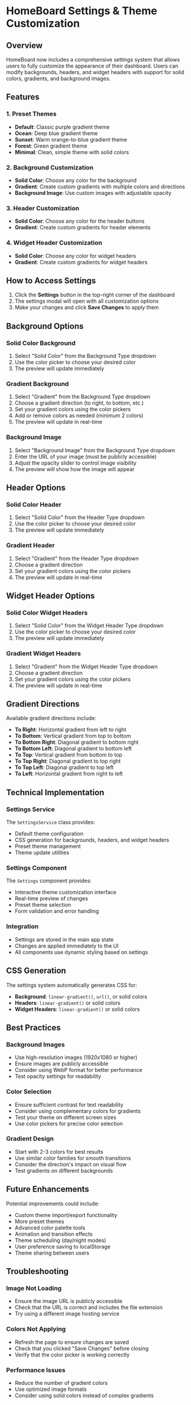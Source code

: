 # HomeBoard Settings & Theme Customization

## Overview
HomeBoard now includes a comprehensive settings system that allows users to fully customize the appearance of their dashboard. Users can modify backgrounds, headers, and widget headers with support for solid colors, gradients, and background images.

## Features

### 1. Preset Themes
- **Default**: Classic purple gradient theme
- **Ocean**: Deep blue gradient theme
- **Sunset**: Warm orange-to-blue gradient theme
- **Forest**: Green gradient theme
- **Minimal**: Clean, simple theme with solid colors

### 2. Background Customization
- **Solid Color**: Choose any color for the background
- **Gradient**: Create custom gradients with multiple colors and directions
- **Background Image**: Use custom images with adjustable opacity

### 3. Header Customization
- **Solid Color**: Choose any color for the header buttons
- **Gradient**: Create custom gradients for header elements

### 4. Widget Header Customization
- **Solid Color**: Choose any color for widget headers
- **Gradient**: Create custom gradients for widget headers

## How to Access Settings

1. Click the **Settings** button in the top-right corner of the dashboard
2. The settings modal will open with all customization options
3. Make your changes and click **Save Changes** to apply them

## Background Options

### Solid Color Background
1. Select "Solid Color" from the Background Type dropdown
2. Use the color picker to choose your desired color
3. The preview will update immediately

### Gradient Background
1. Select "Gradient" from the Background Type dropdown
2. Choose a gradient direction (to right, to bottom, etc.)
3. Set your gradient colors using the color pickers
4. Add or remove colors as needed (minimum 2 colors)
5. The preview will update in real-time

### Background Image
1. Select "Background Image" from the Background Type dropdown
2. Enter the URL of your image (must be publicly accessible)
3. Adjust the opacity slider to control image visibility
4. The preview will show how the image will appear

## Header Options

### Solid Color Header
1. Select "Solid Color" from the Header Type dropdown
2. Use the color picker to choose your desired color
3. The preview will update immediately

### Gradient Header
1. Select "Gradient" from the Header Type dropdown
2. Choose a gradient direction
3. Set your gradient colors using the color pickers
4. The preview will update in real-time

## Widget Header Options

### Solid Color Widget Headers
1. Select "Solid Color" from the Widget Header Type dropdown
2. Use the color picker to choose your desired color
3. The preview will update immediately

### Gradient Widget Headers
1. Select "Gradient" from the Widget Header Type dropdown
2. Choose a gradient direction
3. Set your gradient colors using the color pickers
4. The preview will update in real-time

## Gradient Directions

Available gradient directions include:
- **To Right**: Horizontal gradient from left to right
- **To Bottom**: Vertical gradient from top to bottom
- **To Bottom Right**: Diagonal gradient to bottom right
- **To Bottom Left**: Diagonal gradient to bottom left
- **To Top**: Vertical gradient from bottom to top
- **To Top Right**: Diagonal gradient to top right
- **To Top Left**: Diagonal gradient to top left
- **To Left**: Horizontal gradient from right to left

## Technical Implementation

### Settings Service
The `SettingsService` class provides:
- Default theme configuration
- CSS generation for backgrounds, headers, and widget headers
- Preset theme management
- Theme update utilities

### Settings Component
The `Settings` component provides:
- Interactive theme customization interface
- Real-time preview of changes
- Preset theme selection
- Form validation and error handling

### Integration
- Settings are stored in the main app state
- Changes are applied immediately to the UI
- All components use dynamic styling based on settings

## CSS Generation

The settings system automatically generates CSS for:
- **Background**: `linear-gradient()`, `url()`, or solid colors
- **Headers**: `linear-gradient()` or solid colors
- **Widget Headers**: `linear-gradient()` or solid colors

## Best Practices

### Background Images
- Use high-resolution images (1920x1080 or higher)
- Ensure images are publicly accessible
- Consider using WebP format for better performance
- Test opacity settings for readability

### Color Selection
- Ensure sufficient contrast for text readability
- Consider using complementary colors for gradients
- Test your theme on different screen sizes
- Use color pickers for precise color selection

### Gradient Design
- Start with 2-3 colors for best results
- Use similar color families for smooth transitions
- Consider the direction's impact on visual flow
- Test gradients on different backgrounds

## Future Enhancements

Potential improvements could include:
- Custom theme import/export functionality
- More preset themes
- Advanced color palette tools
- Animation and transition effects
- Theme scheduling (day/night modes)
- User preference saving to localStorage
- Theme sharing between users

## Troubleshooting

### Image Not Loading
- Ensure the image URL is publicly accessible
- Check that the URL is correct and includes the file extension
- Try using a different image hosting service

### Colors Not Applying
- Refresh the page to ensure changes are saved
- Check that you clicked "Save Changes" before closing
- Verify that the color picker is working correctly

### Performance Issues
- Reduce the number of gradient colors
- Use optimized image formats
- Consider using solid colors instead of complex gradients 
